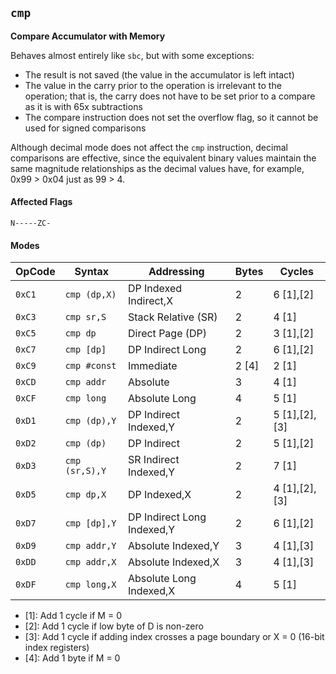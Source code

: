 
## `cmp`

**Compare Accumulator with Memory**

Behaves almost entirely like `sbc`, but with some exceptions:

- The result is not saved (the value in the accumulator is left intact)
- The value in the carry prior to the operation is irrelevant to the operation; that is, the carry does not have to be set prior to a compare as it is with 65x subtractions
- The compare instruction does not set the overflow flag, so it cannot be used for signed comparisons

Although decimal mode does not affect the `cmp` instruction, decimal comparisons are effective, since the equivalent binary values maintain the same magnitude relationships as the decimal values have, for example, 0x99 > 0x04 just as 99 > 4.

#### Affected Flags

```
N-----ZC-
```

#### Modes

| OpCode | Syntax         | Addressing                 | Bytes | Cycles        |
|--------|----------------|----------------------------|-------|---------------|
| `0xC1` | `cmp (dp,X)`   | DP Indexed Indirect,X      | 2     | 6 [1],[2]     |
| `0xC3` | `cmp sr,S`     | Stack Relative (SR)        | 2     | 4 [1]         |
| `0xC5` | `cmp dp`       | Direct Page (DP)           | 2     | 3 [1],[2]     |
| `0xC7` | `cmp [dp]`     | DP Indirect Long           | 2     | 6 [1],[2]     |
| `0xC9` | `cmp #const`   | Immediate                  | 2 [4] | 2 [1]         |
| `0xCD` | `cmp addr`     | Absolute                   | 3     | 4 [1]         |
| `0xCF` | `cmp long`     | Absolute Long              | 4     | 5 [1]         |
| `0xD1` | `cmp (dp),Y`   | DP Indirect Indexed,Y      | 2     | 5 [1],[2],[3] |
| `0xD2` | `cmp (dp)`     | DP Indirect                | 2     | 5 [1],[2]     |
| `0xD3` | `cmp (sr,S),Y` | SR Indirect Indexed,Y      | 2     | 7 [1]         |
| `0xD5` | `cmp dp,X`     | DP Indexed,X               | 2     | 4 [1],[2],[3] |
| `0xD7` | `cmp [dp],Y`   | DP Indirect Long Indexed,Y | 2     | 6 [1],[2]     |
| `0xD9` | `cmp addr,Y`   | Absolute Indexed,Y         | 3     | 4 [1],[3]     |
| `0xDD` | `cmp addr,X`   | Absolute Indexed,X         | 3     | 4 [1],[3]     |
| `0xDF` | `cmp long,X`   | Absolute Long Indexed,X    | 4     | 5 [1]         |

- [1]: Add 1 cycle if M = 0
- [2]: Add 1 cycle if low byte of D is non-zero
- [3]: Add 1 cycle if adding index crosses a page boundary or X = 0 (16-bit index registers)
- [4]: Add 1 byte if M = 0
